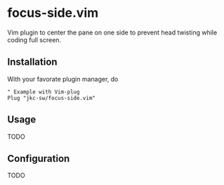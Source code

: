 # focus-side.vim

Vim plugin to center the pane on one side to prevent head twisting while coding full screen.

## Installation

With your favorate plugin manager, do

```vim
" Example with Vim-plug
Plug "jkc-sw/focus-side.vim"
```

## Usage

TODO

## Configuration

TODO
